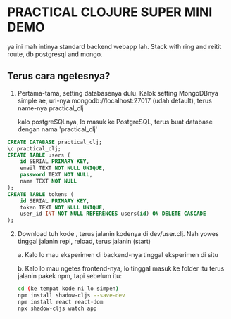 # PRACTICAL CLOJURE SUPER MINI DEMO
ya ini mah intinya standard backend webapp lah.
Stack with ring and reitit route, db postgresql and mongo.

## Terus cara ngetesnya? 
1. Pertama-tama, setting databasenya dulu.
   Kalok setting MongoDBnya simple ae, uri-nya mongodb://localhost:27017 (udah default), terus name-nya practical_clj
   
   kalo postgreSQLnya, lo masuk ke PostgreSQL, terus buat database dengan nama 'practical_clj'
```sql
CREATE DATABASE practical_clj;
\c practical_clj;
CREATE TABLE users (
    id SERIAL PRIMARY KEY,
    email TEXT NOT NULL UNIQUE,
    password TEXT NOT NULL,
    name TEXT NOT NULL
);
CREATE TABLE tokens (
    id SERIAL PRIMARY KEY,
    token TEXT NOT NULL UNIQUE,
    user_id INT NOT NULL REFERENCES users(id) ON DELETE CASCADE
);

```
2. Download tuh kode , terus jalanin kodenya di dev/user.clj. Nah yowes tinggal jalanin repl, reload, terus jalanin (start)
   
   a. Kalo lo mau eksperimen di backend-nya tinggal eksperimen di situ
   
   b. Kalo lo mau ngetes frontend-nya, lo tinggal masuk ke folder itu terus jalanin pakek npm, tapi sebelum itu: 

   ```bash
   cd (ke tempat kode ni lo simpen)
   npm install shadow-cljs --save-dev
   npm install react react-dom
   npx shadow-cljs watch app
   ```
  




